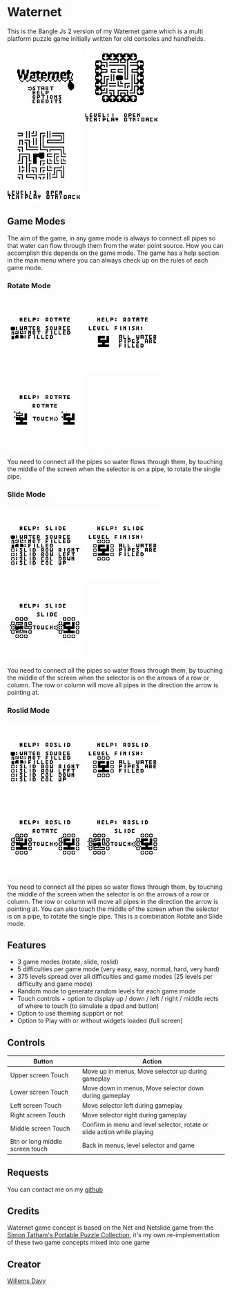 # Waternet
This is the Bangle Js 2 version of my Waternet game which is a multi platform puzzle game initially written for old consoles and handhelds.

![screenshot 1](screenshot1.png) ![screenshot 2](screenshot2.png) ![screenshot 3](screenshot3.png)

## Game Modes
The aim of the game, in any game mode is always to connect all pipes so that water can flow through them from the water point source. How you can accomplish this depends on the  game mode. The game has a help section in the main menu where you can always check up on the rules of each game mode.

### Rotate Mode
![rotate legend](rotate-legend.png) ![rotate finish](rotate-finish.png) ![rotate](rotate.png) 

You need to connect all the pipes so water flows through them, by touching the middle of the screen when the selector is on a pipe, to rotate the single pipe.

### Slide Mode
![slide legend](slide-legend.png) ![slide finish](slide-finish.png) ![slide](slide.png)

You need to connect all the pipes so water flows through them, by touching the middle of the screen when the selector is on the arrows of a row or column. The row or column will move all pipes in the direction the arrow is pointing at.

### Roslid Mode
![roslid legend](roslid-legend.png) ![roslid finish](roslid-finish.png) ![roslid rotate](roslid-rotate.png) ![roslid slide](roslid-slide.png)

You need to connect all the pipes so water flows through them, by touching the middle of the screen when the selector is on the arrows of a row or column. The row or column will move all pipes in the direction the arrow is pointing at. You can also touch the middle of the screen when the selector is on a pipe, to rotate the single pipe. This is a combination Rotate and Slide mode.

## Features
* 3 game modes (rotate, slide, roslid)
* 5 difficulties per game mode (very easy, easy, normal, hard, very hard)
* 375 levels spread over all difficulties and game modes (25 levels per difficulty and game mode)
* Random mode to generate random levels for each game mode
* Touch controls + option to display up / down / left / right / middle rects of where to touch (to simulate a dpad and button)
* Option to use theming support or not
* Option to Play with or without widgets loaded (full screen)

## Controls
| Button | Action                                                                   |
|--------|--------------------------------------------------------------------------|
| Upper screen Touch | Move up in menus, Move selector up during gameplay |
| Lower screen Touch | Move down in menus, Move selector down during gameplay |
| Left screen Touch | Move selector left during gameplay |
| Right screen Touch | Move selector right during gameplay |
| Middle screen Touch | Confirm in menu and level selector, rotate or slide action while playing |
| Btn or long middle screen touch | Back in menus, level selector and game |

## Requests
You can contact me on my [github](https://github.com/joyrider3774)

## Credits
Waternet game concept is based on the Net and Netslide game from the [Simon Tatham's Portable Puzzle Collection](https://www.chiark.greenend.org.uk/~sgtatham/puzzles/),
it's my own re-implementation of these two game concepts mixed into one game

## Creator
[Willems Davy](https://github.com/joyrider3774)

